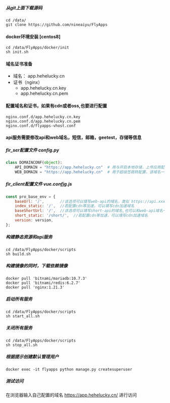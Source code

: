 ##### 从git上面下载源码
```
cd /data/
git clone https://github.com/nineaiyu/FlyApps
```

#### docker环境安装 [centos8]
```
cd /data/FlyApps/docker/init
sh init.sh
```
#### 域名证书准备
- 域名： app.hehelucky.cn
- 证书（nginx）
  - app.hehelucky.cn.key
  - app.hehelucky.cn.pem

#### 配置域名和证书，如果有cdn或者oss,也要进行配置
```shell script
nginx.conf.d/app.hehelucky.cn.key
nginx.conf.d/app.hehelucky.cn.pem
nginx.conf.d/flyapps-vhost.conf
```

####  api服务需要修改api和web域名，短信，邮箱，geetest，存储等信息
##### fir_ser配置文件 config.py
```python
class DOMAINCONF(object):
    API_DOMAIN = "https://app.hehelucky.cn"  # 用与开启本地存储，上传应用配置
    WEB_DOMAIN = "https://app.hehelucky.cn"  # 用于超级签跳转配置，该域名一般为前端页面域名
```

##### fir_client配置文件 vue.confjg.js
```javascript
const pro_base_env = {
    baseUrl: '/',       //该选项可以填写web-api的域名，类似 https://api.xxx.com/
    index_static: '/',  //若配置cdn等加速，可以填写cdn加速域名
    baseShortUrl: '/',  //该选项可以填写short-api的域名,也可以和web-api域名一样，类似 https://api.xxx.com/
    short_static: '/short/',  //若配置cdn等加速，可以填写cdn加速域名
    version: version,
};
```

#####  构建静态资源和api服务
```
cd /data/FlyApps/docker/scripts
sh build.sh
```
##### 构建镜像的同时，下载依赖镜像
```shell
docker pull 'bitnami/mariadb:10.7.3'
docker pull 'bitnami/redis:6.2.7'
docker pull 'nginx:1.21.3'
```

#####  启动所有服务
```
cd /data/FlyApps/docker/scripts
sh start_all.sh
```

#####  关闭所有服务
```
cd /data/FlyApps/docker/scripts
sh stop_all.sh
```

##### 根据提示创建默认管理用户
```shell
docker exec -it flyapps python manage.py createsuperuser
```

##### 测试访问
在浏览器输入自己配置的域名 https://app.hehelucky.cn/ 进行访问